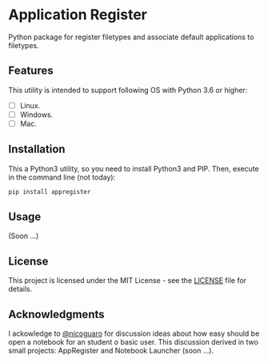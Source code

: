 # Application Register

Python package for register filetypes and associate default applications to
filetypes.

## Features

This utility is intended to support following OS with Python 3.6 or higher:

- [ ] Linux.  
- [ ] Windows.  
- [ ] Mac.  

## Installation

This a Python3 utility, so you need to install Python3 and PIP. Then, execute
in the command line (not today):  

````bash
pip install appregister
````

## Usage

(Soon ...)

## License

This project is licensed under the MIT License - see the
[LICENSE](LICENSE) file for details.

## Acknowledgments

I ackowledge to [@nicoguaro](https://github.com/nicoguaro) for discussion ideas
about how easy should be open a notebook for an student o basic user. This
discussion derived in two small projects: AppRegister and Notebook Launcher
(soon ...).

